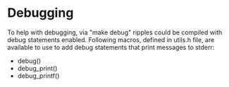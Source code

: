 # Debugging

To help with debugging, via "make debug" ripples could be compiled with debug
statements enabled. Following macros, defined in utils.h file, are available to
use to add debug statements that print messages to stderr:

* debug()
* debug_print()
* debug_printf()
